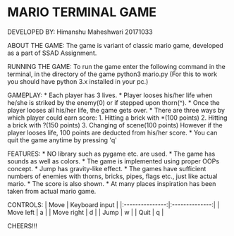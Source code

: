 # MARIO TERMINAL GAME

DEVELOPED BY:
			Himanshu Maheshwari
			20171033

ABOUT THE GAME:
			The game is variant of classic mario game, developed as a part of SSAD Assignment.

RUNNING THE GAME:
			To run the game enter the following command in the terminal, in the directory of the game
						python3 mario.py
			(For this to work you should have python 3.x installed in your pc.) 

GAMEPLAY:
			* Each player has 3 lives.
			* Player looses his/her life when he/she is striked by the enemy(0) or if stepped upon thorn(^).
			* Once the player looses all his/her life, the game gets over.
			* There are three ways by which player could earn score:
				1. Hitting a brick with *(100 points)
				2. Hitting a brick with ?(150 points)
				3. Changing of scene(100 points)
			  However if the player looses life, 100 points are deducted from his/her score.
			* You can quit the game anytime by pressing 'q'

FEATURES:
			* NO library such as pygame etc. are used.
			* The game has sounds as well as colors.
			* The game is implemented using proper OOPs concept.
			* Jump has gravity-like effect.
			* The games have sufficient numbers of enemies with thorns,  bricks, pipes, flags etc., just like actual mario.
			* The score is also shown.
			* At many places inspiration has been taken from actual mario game.

CONTROLS:
			|      Move       | Keyboard input |
			|:---------------:|:--------------:|
			| Move left  	  |        a       |
			| Move right 	  |        d       |
			| Jump       	  |        w       |
			| Quit            |        q       |

CHEERS!!!
